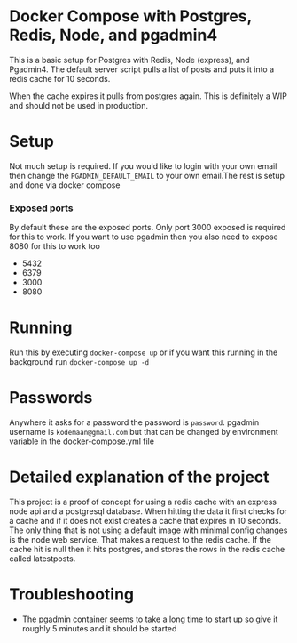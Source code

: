 # Docker Compose with Postgres, Redis, Node, and pgadmin4
This is a basic setup for Postgres with Redis, Node (express), and Pgadmin4. The default server script pulls a list of posts and puts it into a redis cache for 10 seconds.

When the cache expires it pulls from postgres again. This is definitely a WIP and should not be used in production.

# Setup
Not much setup is required. If you would like to login with your own email then change the `PGADMIN_DEFAULT_EMAIL` to your own email.The rest is setup and done via docker compose

### Exposed ports
By default these are the exposed ports. Only port 3000 exposed is required for this to work. If you want to use pgadmin then you also need to expose 8080 for this to work too
* 5432
* 6379
* 3000
* 8080

# Running
Run this by executing `docker-compose up` or if you want this running in the background run `docker-compose up -d`

# Passwords
Anywhere it asks for a password the password is `password`. pgadmin username is `kodemaan@gmail.com` but that can be changed by environment variable in the docker-compose.yml file

# Detailed explanation of the project
This project is a proof of concept for using a redis cache with an express node api and a postgresql database. When hitting the data it first checks for a cache and if it does not exist creates a cache that expires in 10 seconds.
The only thing that is not using a default image with minimal config changes is the node web service. That makes a request to the redis cache. If the cache hit is null then it hits postgres, and stores the rows in the redis cache called latestposts.

# Troubleshooting
* The pgadmin container seems to take a long time to start up so give it roughly 5 minutes and it should be started
